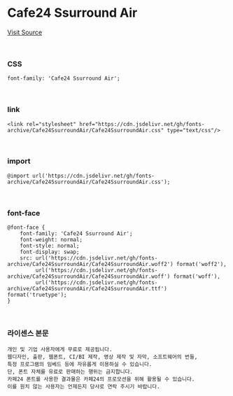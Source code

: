 # Cafe24 Ssurround Air

[Visit Source](https://fonts.cafe24.com/)

&nbsp;

### CSS

```
font-family: 'Cafe24 Ssurround Air';
```

&nbsp;

### link

```
<link rel="stylesheet" href="https://cdn.jsdelivr.net/gh/fonts-archive/Cafe24SsurroundAir/Cafe24SsurroundAir.css" type="text/css"/>
```

&nbsp;

### import

```
@import url('https://cdn.jsdelivr.net/gh/fonts-archive/Cafe24SsurroundAir/Cafe24SsurroundAir.css');
```

&nbsp;

### font-face

```
@font-face {
    font-family: 'Cafe24 Ssurround Air';
    font-weight: normal;
    font-style: normal;
    font-display: swap;
    src: url('https://cdn.jsdelivr.net/gh/fonts-archive/Cafe24SsurroundAir/Cafe24SsurroundAir.woff2') format('woff2'),
         url('https://cdn.jsdelivr.net/gh/fonts-archive/Cafe24SsurroundAir/Cafe24SsurroundAir.woff') format('woff'),
         url('https://cdn.jsdelivr.net/gh/fonts-archive/Cafe24SsurroundAir/Cafe24SsurroundAir.ttf') format('truetype');
}
```

&nbsp;

### 라이센스 본문

```
개인 및 기업 사용자에게 무료로 제공됩니다. 
웹디자인, 출판, 웹폰트, CI/BI 제작, 영상 제작 및 자막, 소프트웨어의 번들, 
특정 프로그램의 임베드 등에 자유롭게 이용하실 수 있습니다. 
단, 폰트 자체를 유료로 판매하는 행위는 금지합니다. 
카페24 폰트를 사용한 결과물은 카페24의 프로모션을 위해 활용될 수 있습니다. 
이를 원치 않는 사용자는 언제든지 당사로 연락 주시기 바랍니다.
```
